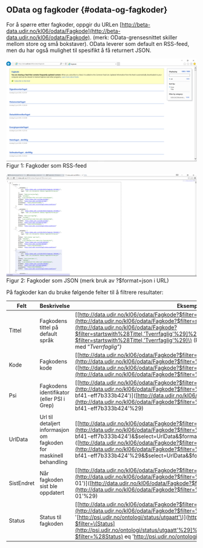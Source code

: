 ## OData og fagkoder {#odata-og-fagkoder}

For å spørre etter fagkoder, oppgir du URLen [http://beta-data.udir.no/kl06/odata/Fagkode](http://beta-data.udir.no/kl06/odata/Fagkode). \(merk: OData-grensesnittet skiller mellom store og små bokstaver\). OData leverer som default en RSS-feed, men du har også mulighet til spesifikt å få returnert JSON.

![](../figurer/figur1.PNG)  
Figur 1: Fagkoder som RSS-feed

![](../figurer/figur2.PNG)  
Figur 2: Fagkoder som JSON \(merk bruk av ?$format=json i URL\)

På fagkoder kan du bruke følgende felter til å filtrere resultater:

| **Felt** | **Beskrivelse** | **Eksempel** |
| --- | --- | --- |
| Tittel | Fagkodens tittel på default språk | \[[http://data.udir.no/kl06/odata/Fagkode?$filter=startswith\(Tittel,'Tverrfaglig'\)\]\(http://data.udir.no/kl06/odata/Fagkode?$filter=startswith\(Tittel,'Tverrfaglig'\)](http://data.udir.no/kl06/odata/Fagkode?$filter=startswith%28Tittel,'Tverrfaglig'%29]%28http://data.udir.no/kl06/odata/Fagkode?$filter=startswith%28Tittel,'Tverrfaglig'%29)\) \(Returnerer alle fagkoder hvis tittel starter med “_Tverrfaglig”\)_ |
| Kode | Fagkodens kode | \[[http://data.udir.no/kl06/odata/Fagkode?$filter=\(Kode](http://data.udir.no/kl06/odata/Fagkode?$filter=%28Kode) eq 'ENG0001'\)\]\([http://data.udir.no/kl06/odata/Fagkode?$filter=\(Kode](http://data.udir.no/kl06/odata/Fagkode?$filter=%28Kode) eq 'ENG0001'%29\) |
| Psi | Fagkodens identifikator \(eller PSI i Grep\) | \[[http://data.udir.no/kl06/odata/Fagkode?$filter=\(Psi](http://data.udir.no/kl06/odata/Fagkode?$filter=%28Psi) eq 'uuid:59d5b28c-963b-40d4-bf41-eff7b333b424'\)\]\([http://data.udir.no/kl06/odata/Fagkode?$filter=\(Psi](http://data.udir.no/kl06/odata/Fagkode?$filter=%28Psi) eq 'uuid:59d5b28c-963b-40d4-bf41-eff7b333b424'%29\) |
| UrlData | Url til detaljert informasjon om fagkoden for maskinell behandling | \[[http://data.udir.no/kl06/odata/Fagkode?$filter=\(Psi](http://data.udir.no/kl06/odata/Fagkode?$filter=%28Psi) eq 'uuid:59d5b28c-963b-40d4-bf41-eff7b333b424'\)&$select=UrlData&$format=json\]\([http://data.udir.no/kl06/odata/Fagkode?$filter=\(Psi](http://data.udir.no/kl06/odata/Fagkode?$filter=%28Psi) eq 'uuid:59d5b28c-963b-40d4-bf41-eff7b333b424'%29&$select=UrlData&$format=json\) |
| SistEndret | Når fagkoden sist ble oppdatert | \[[http://data.udir.no/kl06/odata/Fagkode?$filter=\(SistEndret](http://data.udir.no/kl06/odata/Fagkode?$filter=%28SistEndret) gt datetime'2011-01-01'\)\]\([http://data.udir.no/kl06/odata/Fagkode?$filter=\(SistEndret](http://data.udir.no/kl06/odata/Fagkode?$filter=%28SistEndret) gt datetime'2011-01-01'%29\) |
| Status | Status til fagkoden | \[[http://data.udir.no/kl06/odata/Fagkode?$filter=\(Status](http://data.udir.no/kl06/odata/Fagkode?$filter=%28Status) eq '[http://psi.udir.no/ontologi/status/utgaatt'\)\]\(http://data.udir.no/kl06/odata/Fagkode?$filter=\(Status](http://psi.udir.no/ontologi/status/utgaatt'%29]%28http://data.udir.no/kl06/odata/Fagkode?$filter=%28Status) eq '[http://psi.udir.no/ontologi/status/utgaatt'\)](http://psi.udir.no/ontologi/status/utgaatt'%29)\) |



